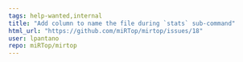 ```yaml
---
tags: help-wanted,internal
title: "Add column to name the file during `stats` sub-command"
html_url: "https://github.com/miRTop/mirtop/issues/18"
user: lpantano
repo: miRTop/mirtop
---
```


